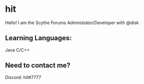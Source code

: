 # hit
Hello! I am the Scythe Forums Administator/Developer with @disk

Learning Languages:
--

Java
C/C++

Need to contact me?
--
Discord: hit#7777



